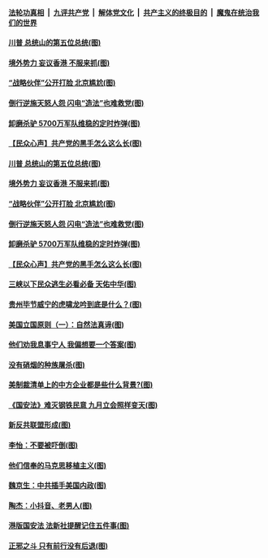 

####  [法轮功真相](../../../../basic/blob/master/README.md?t=07050231) &nbsp;|&nbsp; [九评共产党](../../../../9ping.md/blob/master/README.md?t=07050231) &nbsp;|&nbsp; [解体党文化](../../../../jtdwh.md/blob/master/README.md?t=07050231)  &nbsp;|&nbsp; [共产主义的终极目的](../../../../gczydzjmd.md/blob/master/README.md?t=07050231) &nbsp;|&nbsp; [魔鬼在统治我们的世界](../../../../mgztzwmdsj.md/blob/master/README.md?t=07050231) 

#### [川普 总统山的第五位总统(图)](../pages/p4/938647.md?t=07050231) 

#### [境外势力 妄议香港 不服来抓(图)](../pages/p4/938616.md?t=07050231) 

#### [“战略伙伴”公开打脸 北京尴尬(图)](../pages/p4/938610.md?t=07050231) 

#### [倒行逆施天怒人怨 闪电“造法”也难救党(图)](../pages/p4/938609.md?t=07050231) 

#### [卸磨杀驴 5700万军队维稳的定时炸弹(图)](../pages/p4/938607.md?t=07050231) 

#### [【民众心声】共产党的黑手怎么这么长(图)](../pages/p4/938456.md?t=07050231) 

#### [川普 总统山的第五位总统(图)](../pages/p4/938647.md?t=07050231) 

#### [境外势力 妄议香港 不服来抓(图)](../pages/p4/938616.md?t=07050231) 

#### [“战略伙伴”公开打脸 北京尴尬(图)](../pages/p4/938610.md?t=07050231) 

#### [倒行逆施天怒人怨 闪电“造法”也难救党(图)](../pages/p4/938609.md?t=07050231) 

#### [卸磨杀驴 5700万军队维稳的定时炸弹(图)](../pages/p4/938607.md?t=07050231) 

#### [【民众心声】共产党的黑手怎么这么长(图)](../pages/p4/938456.md?t=07050231) 

#### [三峡以下民众逃生必看必备 天佑中华(图)](../pages/p4/938593.md?t=07050231) 

#### [贵州毕节威宁的虎啸龙吟到底是什么？(图)](../pages/p4/938596.md?t=07050231) 

#### [美国立国原则（一）：自然法真谛(图)](../pages/p4/938484.md?t=07050231) 

#### [他们劝我息事宁人 我偏想要一个答案(图)](../pages/p4/938491.md?t=07050231) 

#### [没有硝烟的种族屠杀(图)](../pages/p4/938489.md?t=07050231) 

#### [美制裁清单上的中方企业都是些什么背景?(图)](../pages/p4/938486.md?t=07050231) 

#### [《国安法》难灭钢铁民意 九月立会照样变天(图)](../pages/p4/938485.md?t=07050231) 

#### [新反共联盟形成(图)](../pages/p4/938480.md?t=07050231) 

#### [李怡：不要被吓倒(图)](../pages/p4/938488.md?t=07050231) 

#### [他们信奉的马克思移植主义(图)](../pages/p4/938413.md?t=07050231) 

#### [魏京生：中共插手美国内政(图)](../pages/p4/938409.md?t=07050231) 

#### [陶杰：小抖音、老男人(图)](../pages/p4/938404.md?t=07050231) 

#### [港版国安法 法新社提醒记住五件事(图)](../pages/p4/938401.md?t=07050231) 

#### [正邪之斗 只有前行没有后退(图)](../pages/p4/938399.md?t=07050231) 

